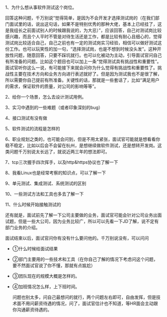 1、为什么想从事软件测试这个岗位。

回答这种问题，千万别说“觉得简单，是因为不会开发才选择测试岗的（在我们部门面试里的话，说出这句话，如果不是特别优秀的那种大佬，基本上已经挂了，这是我组长之前面试别人的时候跟我说的，为大忌）”，应该回答，自己对测试岗比较感兴趣，而且个人平时不管是对待生活还是工作，都是比较有耐心且细心的，觉得测试岗比较适合自己，自己之前也有一定的测试岗实习经验，相信可以做好测试这份工作。也可以玩笑性的加一句，“选择测试岗，也是不想到时候没头发”。这种开放性问题，随意回答，只要不踩坑就行。也可以化被动为主动，引导面试官问自己有所准备的问题。比如这个题目也可以加上一条“觉得测试具有挑战性和重要性”。面试官听你这么一说，有可能接下来就会问你为什么觉得有挑战性和重要性了。挑战性主要在技术方向和业务方向进行表述就好了。但是因为测试我也不是很了解，所以需要你自己提前有所准备。关键性的话，那就是一些套话了，比如“满足用户的需求，保证软件的质量，对公司的影响等等”。

2、给你一个场景，怎么去设计测试用例。

3、实习中遇到的一些难题（或者印象深刻的bug）

4、接口测试有没有做

5、软件测试的流程是怎样的

6、职业规划之类的，也可能会问到，但是不用太紧张，面试官可能就是想看看你稳不稳定，比如以后会不会留在杭州，是想继续做软件测试，还是想转开发岗。这类问题千万别说太长远了，就说近两三年的想法即可。

7、tcp三次握手四次挥手，以及http&https协议也了解一下

8、我看Linux也是经常考察的知识点，可以了解一下

9、单元测试、集成测试、系统测试的区别

10、一些测试方法和工具也多去了解一下

11、什么时候开始接触测试的

还有就是，面试前先了解一下公司主要做的业务，面试官可能会针对公司业务出面试题，但是一些大公司，因为业务比较广，所以可以先看一下JD了解，说不定有部门业务的介绍。

面试结束以后，面试官问你有没有什么要问他的。千万别说没有，可以问问

* ①什么时候给面试结果

* ②部门主要用的一些技术和工具（在你自己了解的情况下考虑问这个问题，要不然面试官说了你不懂，那就有点尴尬）

* ③团队现在的规模大概是怎样的。

* ④加班情况怎么样，上下班时间。

  问题也别太多，问自己最想问的就行，两个问题左右即可，自由发挥，但是技术面不用问薪资待遇的情况，问了，面试官估计也不知道，等HR面会主动跟你沟通薪资待遇的。